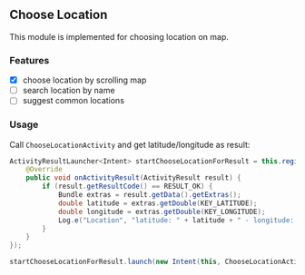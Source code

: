 ## **Choose Location**

This module is implemented for choosing location on map.

### Features

- [x] choose location by scrolling map
- [ ] search location by name
- [ ] suggest common locations

### Usage
Call `ChooseLocationActivity` and get latitude/longitude as result:

```java
ActivityResultLauncher<Intent> startChooseLocationForResult = this.registerForActivityResult(new ActivityResultContracts.StartActivityForResult(), new ActivityResultCallback<ActivityResult>() {
    @Override
    public void onActivityResult(ActivityResult result) {
        if (result.getResultCode() == RESULT_OK) {
            Bundle extras = result.getData().getExtras();
            double latitude = extras.getDouble(KEY_LATITUDE);
            double longitude = extras.getDouble(KEY_LONGITUDE);
            Log.e("Location", "latitude: " + latitude + " - longitude: " + longitude);
        }
    }
});

startChooseLocationForResult.launch(new Intent(this, ChooseLocationActivity.class));
```

